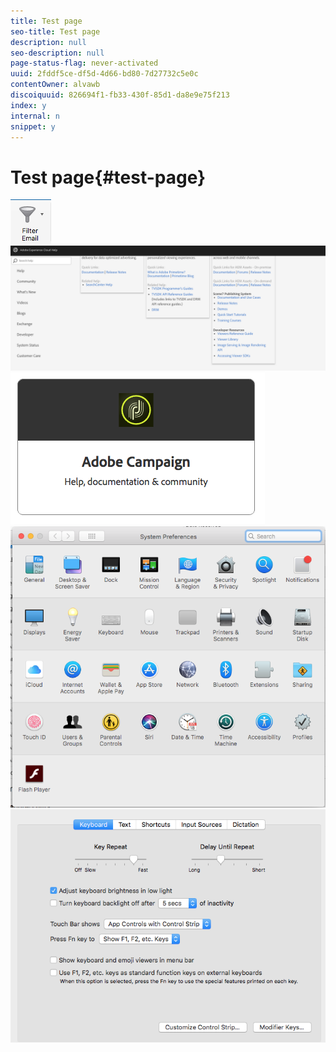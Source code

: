 ```yaml
---
title: Test page
seo-title: Test page
description: null
seo-description: null
page-status-flag: never-activated
uuid: 2fddf5ce-df5d-4d66-bd80-7d27732c5e0c
contentOwner: alvawb
discoiquuid: 826694f1-fb33-430f-85d1-da8e9e75f213
index: y
internal: n
snippet: y
---
```


# Test page{#test-page}

 ![](assets/screen_shot_2018-03-21at084300.png) ![](assets/screen_shot_2018-03-21at084428.png) ![](assets/screen_shot_2018-03-21at084727.png) ![](assets/screen_shot_2018-03-21at084508.png) ![](assets/screen_shot_2018-03-21at084830.png)

